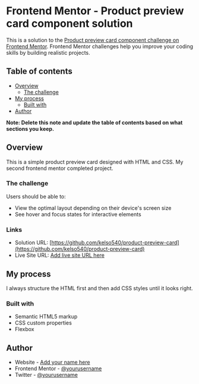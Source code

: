 # Frontend Mentor - Product preview card component solution

This is a solution to the [Product preview card component challenge on Frontend Mentor](https://www.frontendmentor.io/challenges/product-preview-card-component-GO7UmttRfa). Frontend Mentor challenges help you improve your coding skills by building realistic projects. 

## Table of contents

- [Overview](#overview)
  - [The challenge](#the-challenge)
- [My process](#my-process)
  - [Built with](#built-with)
- [Author](#author)

**Note: Delete this note and update the table of contents based on what sections you keep.**

## Overview

This is a simple product preview card designed with HTML and CSS. My second frontend mentor completed project. 

### The challenge

Users should be able to:

- View the optimal layout depending on their device's screen size
- See hover and focus states for interactive elements

### Links

- Solution URL: [https://github.com/kelso540/product-preview-card](https://github.com/kelso540/product-preview-card)
- Live Site URL: [Add live site URL here](https://your-live-site-url.com)

## My process

I always structure the HTML first and then add CSS styles until it looks right. 

### Built with

- Semantic HTML5 markup
- CSS custom properties
- Flexbox

## Author

- Website - [Add your name here](https://www.your-site.com)
- Frontend Mentor - [@yourusername](https://www.frontendmentor.io/profile/yourusername)
- Twitter - [@yourusername](https://www.twitter.com/yourusername)
